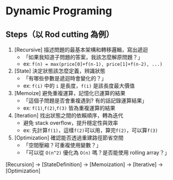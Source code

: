 # Dynamic Programing

## Steps（以 Rod cutting 為例）

1. [Recursive] 描述問題的最基本架構和轉移邏輯，寫出遞迴
   - 「如果我知道子問題的答案，我該怎麼解原問題？」
   - ex: `f(n) = max(price[0]+f(n-1), price[1]+f(n-2), ...)`
2. [State] 決定狀態該怎麼定義，辨識狀態
   - 「有哪些參數是遞迴時會變化的？」
   - ex: `f(i)` 中的 `i` 是長度，`f(i)` 是該長度最大價值
3. [Memoize] 避免重複運算，記憶化已運算的結果
   - 「這個子問題是否會重複遇到? 有的話記錄運算結果」
   - ex: `f(1)`,`f(2)`,`f(3)` 皆為重複運算的結果
4. [Iteration] 找出狀態之間的依賴順序，轉為迭代
   - 避免 stack overflow，提升穩定性與效率
   - ex: 先計算`f(1)`，這樣`f(2)`可以用，算完`f(2)`，可以算`f(3)`
5. [Optimization] 確認能否透過重建路徑節省空間
   - 「空間壓縮？可重複使用變數？」
   - 「可以從 `O(n^2)` 優化為 `O(n)` 嗎？是否能使用 rolling array？」

[Recursion] → [StateDefinition] → [Memoization] → [Iterative] → [Optimization]